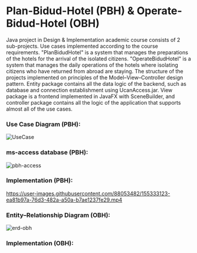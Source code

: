 # Plan-Bidud-Hotel (PBH) & Operate-Bidud-Hotel (OBH)

Java project in Design & Implementation academic course consists of 2 sub-projects. Use cases implemented according to the course requirements.
"PlanBidudHotel" is a system that manages the preparations of the hotels for the arrival of the isolated citizens.
"OperateBidudHotel" is a system that manages the daily operations of the hotels where isolating citizens who have returned from abroad are staying.
The structure of the projects implemented on principles of the Model–View–Controller design pattern. Entity package contains all the data logic of the backend, such as database and connection establishment using UcanAccess.jar. View package is a frontend implemented in JavaFX with SceneBuilder, and controller package contains all the logic of the application that supports almost all of the use cases.

### Use Case Diagram (PBH):

![UseCase](https://user-images.githubusercontent.com/88053482/155334195-a6baec81-a3ff-4ca3-ade0-a9d23aeb383a.JPG)

### ms-access database (PBH):

![pbh-access](https://user-images.githubusercontent.com/88053482/155498785-199c7469-e358-40cd-bfc9-b8b947fbf111.JPG)

### Implementation (PBH):

https://user-images.githubusercontent.com/88053482/155333123-ea81b97a-76d3-482a-a50a-b7ae1237fe29.mp4

### Entity–Relationship Diagram (OBH):

![erd-obh](https://user-images.githubusercontent.com/88053482/155505314-474e1a67-0acc-4378-bded-5e02eb4d9359.JPG)

### Implementation (OBH):

